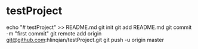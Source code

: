 # testProject
echo "# testProject" >> README.md
git init
git add README.md
git commit -m "first commit"
git remote add origin git@github.com:hlinqian/testProject.git
git push -u origin master
